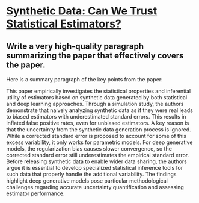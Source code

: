 # [Synthetic Data: Can We Trust Statistical Estimators?](https://arxiv.org/abs/2312.07837)

## Write a very high-quality paragraph summarizing the paper that effectively covers the paper.

 Here is a summary paragraph of the key points from the paper:

This paper empirically investigates the statistical properties and inferential utility of estimators based on synthetic data generated by both statistical and deep learning approaches. Through a simulation study, the authors demonstrate that naively analyzing synthetic data as if they were real leads to biased estimators with underestimated standard errors. This results in inflated false positive rates, even for unbiased estimators. A key reason is that the uncertainty from the synthetic data generation process is ignored. While a corrected standard error is proposed to account for some of this excess variability, it only works for parametric models. For deep generative models, the regularization bias causes slower convergence, so the corrected standard error still underestimates the empirical standard error. Before releasing synthetic data to enable wider data sharing, the authors argue it is essential to develop specialized statistical inference tools for such data that properly handle the additional variability. The findings highlight deep generative models pose particular methodological challenges regarding accurate uncertainty quantification and assessing estimator performance.
